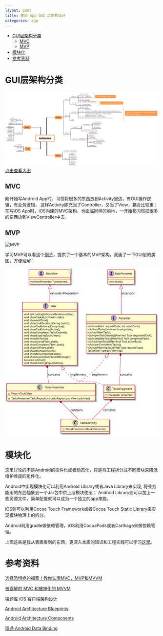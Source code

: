 ```yaml
---
layout: post
title: 移动 App GUI 层架构设计
categories: app
---
```


<!-- TOC -->

- [GUI层架构分类](#gui%E5%B1%82%E6%9E%B6%E6%9E%84%E5%88%86%E7%B1%BB)
    - [MVC](#mvc)
    - [MVP](#mvp)
- [模块化](#%E6%A8%A1%E5%9D%97%E5%8C%96)
- [参考资料](#%E5%8F%82%E8%80%83%E8%B5%84%E6%96%99)

<!-- /TOC -->

# GUI层架构分类

![App Architecture](/assets/images/2018/AppArchitecture.svg)
[点击查看大图](https://jiangguo27.github.io/assets/images/2018/AppArchitecture.svg)

## MVC

刚开始写Android App时，习惯将很多的东西放到Activity里边，有GUI操作逻辑，有业务逻辑，
这样Activity即充当了Controller，又当了View，耦合比较重；
在写iOS App时，iOS内建的MVC架构，也面临同样的境地，一开始都习惯把很多的东西放到ViewController中去。

## MVP

![MVP](https://upload.wikimedia.org/wikipedia/commons/d/dc/Model_View_Presenter_GUI_Design_Pattern.png)

学习MVP可以看这个[例子](https://github.com/googlesamples/android-architecture/tree/todo-mvp/)，提供了一个基本的MVP架构，我画了一下GUI层的类图，方便理解：

![MVP](/assets/images/2018/mvp.svg)

<!--
![Test PUML](http://www.plantuml.com/plantuml/png/JOqxhW8n303xTmguG0pRWAZsAYPhPOrY9_87hWz85A-QAKQQrGCjKlhVaRNst2Yj7_Q8wJS0mrTf77lUqydgq22DKeV0Wr5Rox5S_kclBJn0q8CCq9t2WGKREIodynNaESly3bVIxSCt)
-->

# 模块化

这里讨论的不是Android的插件化或者动态化，只是将工程拆分成不同模块来降低维护难度的组件化。

Android中实现模块化可以利用Android Library或者Java Library来实现, 将业务能用的东西抽象到一个Jar包中供上层模块使用；
Android Library则可以加上一些资源文件，简单配置就可以成为一个独立的app来跑。

iOS则可以利用Cocoa Touch Framework或者Cocoa Touch Static Library来实现模块物理上的拆分。

Android利用gradle做依赖管理，iOS利用CocoaPods或者Carthage来做依赖管理。

上面这些是我从表面看到的东西，更深入本质的知识和工程实践可以学习[这里](https://github.com/mqzhangw/AndroidComponent)。

# 参考资料

[选择恐惧症的福音！教你认清MVC，MVP和MVVM](http://zjutkz.net/2016/04/13/%E9%80%89%E6%8B%A9%E6%81%90%E6%83%A7%E7%97%87%E7%9A%84%E7%A6%8F%E9%9F%B3%EF%BC%81%E6%95%99%E4%BD%A0%E8%AE%A4%E6%B8%85MVC%EF%BC%8CMVP%E5%92%8CMVVM/)

[被误解的 MVC 和被神化的 MVVM](https://mp.weixin.qq.com/s?__biz=MjM5NTIyNTUyMQ==&mid=407454565&idx=1&sn=f2c207e30f700219d5811371b34b8cf9&scene=21#wechat_redirect)

[猿题库 iOS 客户端架构设计](https://mp.weixin.qq.com/s?__biz=MjM5NTIyNTUyMQ==&mid=444322139&idx=1&sn=c7bef4d439f46ee539aa76d612023d43&scene=0#wechat_redirect)

[Android Architecture Blueprints](https://github.com/googlesamples/android-architecture)

[Android Architecture Components](https://developer.android.com/topic/libraries/architecture/index.html)

[精通 Android Data Binding](https://github.com/LyndonChin/MasteringAndroidDataBinding)
